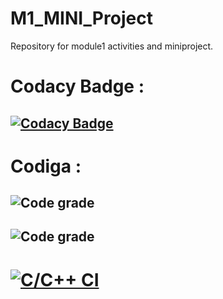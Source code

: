 # M1_MINI_Project
Repository for module1 activities and miniproject.


# Codacy Badge :
   ## [![Codacy Badge](https://app.codacy.com/project/badge/Grade/b1d3990cb1b741d5b2422c009547ff8e)](https://www.codacy.com/gh/Indrajith-07/M1_MINIProject_Utility/dashboard?utm_source=github.com&amp;utm_medium=referral&amp;utm_content=Indrajith-07/M1_MINIProject_Utility&amp;utm_campaign=Badge_Grade)


# Codiga :
  ## ![Code grade](https://api.codiga.io/project/30967/score/svg)
  ## ![Code grade](https://api.codiga.io/project/30967/status/svg)

# [![C/C++ CI](https://github.com/Indrajith-07/M1_MINIProject_StudentMarksheet/actions/workflows/marksheet.yml/badge.svg)](https://github.com/Indrajith-07/M1_MINIProject_StudentMarksheet/actions/workflows/marksheet.yml)
